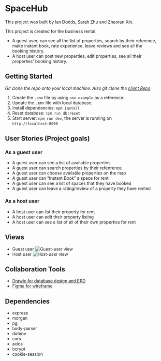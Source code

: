 # SpaceHub
This project was built by [Ian Dodds](https://github.com/imdodds), [Sarah Zhu](https://github.com/Sszyh) and [Zhaoran Xin](https://github.com/Ruanruanx). 

This project is created for the business rental. 
* A guest user, can see all the list of properties, search by their reference, make instant book, rate experience, leave reviews and see all the booking history. 
* A host user can post new properties, edit properties, see all their properties' booking history.

## Getting Started 
*Git clone the repo onto your local machine. Also git clone the [client Repo](https://github.com/Sszyh/SpaceHub-client)*


1. Create the `.env` file by using `env.example` as a reference.
2. Update the `.env` file with local database.
3. Install dependencies: `npm install`
4. Reset database: `npm run db:reset`
5. Start server: `npm run dev`, the server is running on `http://localhost:8000`
   


## User Stories (Project goals)
### As a guest user
* A guest user can see a list of available properties
* A guest user can search properties by their refenrence
* A guest user can choose available properties on the map
* A guest user can “Instant Book” a space for rent
* A guest user can see a list of spaces that they have booked
* A guest user can leave a rating/review of a property they have rented

### As a host user
* A host user can list their property for rent
* A host user can edit their property listing
* A host user can see a list of all of their own properties for rent

## Views
* Guest user
![Guest-user view](./images/guest-user.gif)
* Host user
![Host-user view](./images/host-user.gif)

## Collaboration Tools
* [Drawio for database design and ERD](https://app.diagrams.net/#G1a1nLiBFVCd4Vk4iwxanUlc7MJIss7tWJ)
* [Figma for wireframe](https://www.figma.com/file/wbtVhXEe8UT2GXNs6D5PG3/SpaceHub?node-id=0%3A1&t=gikFzbRuVpNamijZ-0)
  

## Dependencies
- express
- morgan
- pg
- body-parser
- dotenv
- cors
- axios
- bcrypt
- cookie-session
